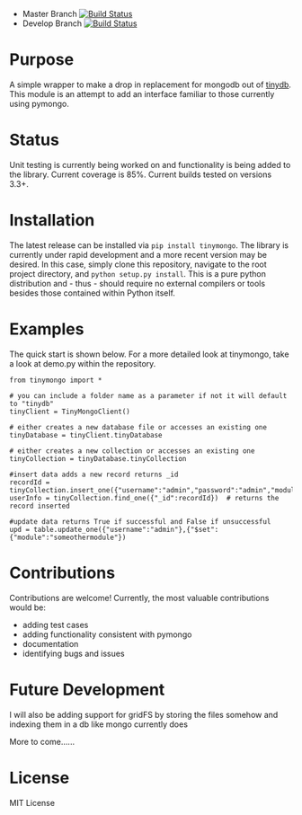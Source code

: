 
* Master Branch [![Build Status](https://travis-ci.org/jjonesAtMoog/tinymongo.svg?branch=master)](https://travis-ci.org/jjonesAtMoog/tinymongo)
* Develop Branch [![Build Status](https://travis-ci.org/jjonesAtMoog/tinymongo.svg?branch=develop)](https://travis-ci.org/jjonesAtMoog/tinymongo)

# Purpose

A simple wrapper to make a drop in replacement for mongodb out of
[tinydb](http://tinydb.readthedocs.io/en/latest/).  This module is an
attempt to add an interface familiar to those currently using pymongo.

# Status

Unit testing is currently being worked on and functionality is being
added to the library.  Current coverage is 85%.  Current builds tested
on versions 3.3+.

# Installation

The latest release can be installed via `pip install tinymongo`.  The
library is currently under rapid development and a more recent version
may be desired.  In this case, simply clone this repository, navigate
to the root project directory, and `python setup.py install`.  This
is a pure python distribution and - thus - should require no external
compilers or tools besides those contained within Python itself.

# Examples

The quick start is shown below.  For a more detailed look at tinymongo,
take a look at demo.py within the repository.

    from tinymongo import *
    
    # you can include a folder name as a parameter if not it will default to "tinydb"
    tinyClient = TinyMongoClient()
    
    # either creates a new database file or accesses an existing one
    tinyDatabase = tinyClient.tinyDatabase
    
    # either creates a new collection or accesses an existing one
    tinyCollection = tinyDatabase.tinyCollection
    
    #insert data adds a new record returns _id
    recordId = tinyCollection.insert_one({"username":"admin","password":"admin","module":"somemodule"})
    userInfo = tinyCollection.find_one({"_id":recordId})  # returns the record inserted
    
    #update data returns True if successful and False if unsuccessful
    upd = table.update_one({"username":"admin"},{"$set":{"module":"someothermodule"}) 

# Contributions

Contributions are welcome!  Currently, the most valuable contributions
would be:

 * adding test cases
 * adding functionality consistent with pymongo
 * documentation
 * identifying bugs and issues

# Future Development

I will also be adding support for gridFS by storing the files somehow and indexing them in a db like mongo currently does

More to come......

# License

MIT License
